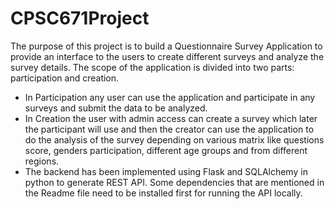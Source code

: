 # CPSC671Project
 The purpose of this project is to build a Questionnaire Survey Application to provide an interface to the users to create different surveys and analyze the survey details. The scope of the application is divided into two parts: participation and creation. 
 - In Participation any user can use the application and participate in any surveys and submit the data to be analyzed.
 - In Creation the user with admin access can create a survey which later the participant will use and then the creator can use the application to do the analysis of the survey depending on various matrix like questions score, genders participation, different age groups and from different regions.
 - The backend has been implemented using Flask and SQLAlchemy in python to generate REST API. Some dependencies that are mentioned in the Readme file need to be installed first for running the API locally.
